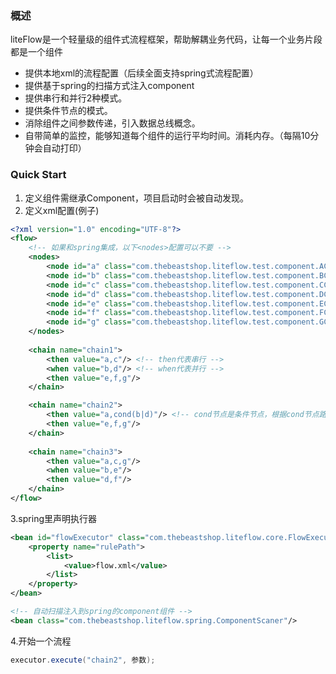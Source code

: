 ### 概述
liteFlow是一个轻量级的组件式流程框架，帮助解耦业务代码，让每一个业务片段都是一个组件

* 提供本地xml的流程配置（后续全面支持spring式流程配置）
* 提供基于spring的扫描方式注入component
* 提供串行和并行2种模式。
* 提供条件节点的模式。
* 消除组件之间参数传递，引入数据总线概念。
* 自带简单的监控，能够知道每个组件的运行平均时间。消耗内存。（每隔10分钟会自动打印）

### Quick Start
1. 定义组件需继承Component，项目启动时会被自动发现。
2. 定义xml配置(例子)
```xml
<?xml version="1.0" encoding="UTF-8"?>
<flow>
	<!-- 如果和spring集成，以下<nodes>配置可以不要 -->
	<nodes>
		<node id="a" class="com.thebeastshop.liteflow.test.component.AComponent"/>
		<node id="b" class="com.thebeastshop.liteflow.test.component.BComponent"/>
		<node id="c" class="com.thebeastshop.liteflow.test.component.CComponent"/>
		<node id="d" class="com.thebeastshop.liteflow.test.component.DComponent"/>
		<node id="e" class="com.thebeastshop.liteflow.test.component.EComponent"/>
		<node id="f" class="com.thebeastshop.liteflow.test.component.FComponent"/>
		<node id="g" class="com.thebeastshop.liteflow.test.component.GComponent"/>
	</nodes>
	
	<chain name="chain1">
		<then value="a,c"/> <!-- then代表串行 -->
		<when value="b,d"/> <!-- when代表并行 -->
		<then value="e,f,g"/>
	</chain>

	<chain name="chain2">
		<then value="a,cond(b|d)"/> <!-- cond节点是条件节点，根据cond节点路由到b节点或者d节点 -->
		<then value="e,f,g"/>
	</chain>
	
	<chain name="chain3">
		<then value="a,c,g"/>
		<when value="b,e"/>
		<then value="d,f"/>
	</chain>
</flow>
```
3.spring里声明执行器
```xml
<bean id="flowExecutor" class="com.thebeastshop.liteflow.core.FlowExecutor" init-method="init">
	<property name="rulePath">
		<list>
			<value>flow.xml</value>
		</list>
	</property>
</bean>

<!-- 自动扫描注入到spring的component组件 -->
<bean class="com.thebeastshop.liteflow.spring.ComponentScaner"/>

```
4.开始一个流程
```java
executor.execute("chain2", 参数);
```